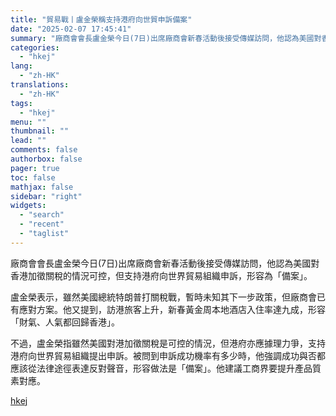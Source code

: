 ```yaml
---
title: "貿易戰丨盧金榮稱支持港府向世貿申訴備案"
date: "2025-02-07 17:45:41"
summary: "廠商會會長盧金榮今日(7日)出席廠商會新春活動後接受傳媒訪問，他認為美國對香港加徵關稅的情況可控，但..."
categories:
  - "hkej"
lang:
  - "zh-HK"
translations:
  - "zh-HK"
tags:
  - "hkej"
menu: ""
thumbnail: ""
lead: ""
comments: false
authorbox: false
pager: true
toc: false
mathjax: false
sidebar: "right"
widgets:
  - "search"
  - "recent"
  - "taglist"
---
```


廠商會會長盧金榮今日(7日)出席廠商會新春活動後接受傳媒訪問，他認為美國對香港加徵關稅的情況可控，但支持港府向世界貿易組織申訴，形容為「備案」。

盧金榮表示，雖然美國總統特朗普打關稅戰，暫時未知其下一步政策，但廠商會已有應對方案。他又提到，訪港旅客上升，新春黃金周本地酒店入住率達九成，形容「財氣、人氣都回歸香港」。

不過，盧金榮指雖然美國對港加徵關稅是可控的情況，但港府亦應據理力爭，支持港府向世界貿易組織提出申訴。被問到申訴成功機率有多少時，他強調成功與否都應該從法律途徑表達反對聲音，形容做法是「備案」。他建議工商界要提升產品質素對應。

[hkej](https://www2.hkej.com/instantnews/current/article/3995322/%E8%B2%BF%E6%98%93%E6%88%B0%E4%B8%A8%E7%9B%A7%E9%87%91%E6%A6%AE%E7%A8%B1%E6%94%AF%E6%8C%81%E6%B8%AF%E5%BA%9C%E5%90%91%E4%B8%96%E8%B2%BF%E7%94%B3%E8%A8%B4%E5%82%99%E6%A1%88)
